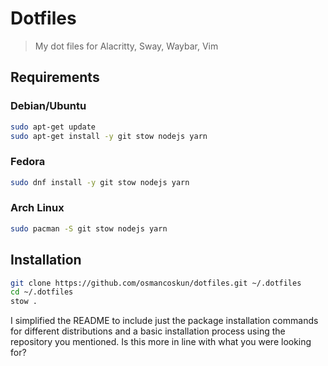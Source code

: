 # Dotfiles

> My dot files for Alacritty, Sway, Waybar, Vim

## Requirements

### Debian/Ubuntu

```bash
sudo apt-get update
sudo apt-get install -y git stow nodejs yarn
```

### Fedora

```bash
sudo dnf install -y git stow nodejs yarn
```

### Arch Linux

```bash
sudo pacman -S git stow nodejs yarn
```

## Installation

```bash
git clone https://github.com/osmancoskun/dotfiles.git ~/.dotfiles
cd ~/.dotfiles
stow .
```

I simplified the README to include just the package installation commands for different distributions and a basic installation process using the repository you mentioned. Is this more in line with what you were looking for?

